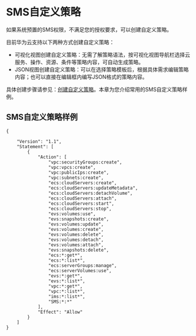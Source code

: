 # SMS自定义策略<a name="sms_03_0054"></a>

如果系统预置的SMS权限，不满足您的授权要求，可以创建自定义策略。

目前华为云支持以下两种方式创建自定义策略：

-   可视化视图创建自定义策略：无需了解策略语法，按可视化视图导航栏选择云服务、操作、资源、条件等策略内容，可自动生成策略。
-   JSON视图创建自定义策略：可以在选择策略模板后，根据具体需求编辑策略内容；也可以直接在编辑框内编写JSON格式的策略内容。

具体创建步骤请参见：[创建自定义策略](https://support.huaweicloud.com/usermanual-iam/iam_01_0605.html)。本章为您介绍常用的SMS自定义策略样例。

## SMS自定义策略样例<a name="section51981826152017"></a>

```
{

    "Version": "1.1",
    "Statement": [
        {
            "Action": [
                "vpc:securityGroups:create",
                "vpc:vpcs:create",
                "vpc:publicIps:create",
                "vpc:subnets:create",
                "ecs:cloudServers:create",
                "ecs:cloudServers:updateMetadata",
                "ecs:cloudServers:detachVolume",
                "ecs:cloudServers:attach",
                "ecs:cloudServers:start",
                "ecs:cloudServers:stop",
                "evs:volumes:use",
                "evs:snapshots:create",
                "evs:volumes:update",
                "evs:volumes:create",
                "evs:volumes:delete",
                "evs:volumes:detach",
                "evs:volumes:attach",
                "evs:snapshots:delete",
                "ecs:*:get*",
                "ecs:*:list*",
                "ecs:serverGroups:manage",
                "ecs:serverVolumes:use",
                "evs:*:get*",
                "evs:*:list*",
                "vpc:*:get*",
                "vpc:*:list*",
                "ims:*:list*",
                "SMS:*:*"
            ],
            "Effect": "Allow"
        }
    ]
}
```

